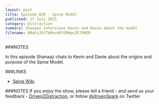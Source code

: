 ```yaml
---
layout: post
title: Episode 020 - Spine Model
published: 27 July 2015
category: Distraction
summary: Shanaaz interviews Kevin and Danie about the model
filename: 0BwFuJh2TaMvveEVSRHpoZFJ5ME0 
---
```


###NOTES

In this episode Shanaaz chats to Kevin and Danie about the origins and purpose of the Spine Model.


###LINKS

* [Spine Wiki](http://spine.wiki)
  
###NOTES
If you enjoy the show, please tell a friend - and send us your feedback - [Driven2Distraction](http://www.driven2distraction.co.za), or follow [@drivenSpark](https://twitter.com/#!/d2dpodcast) on Twitter
